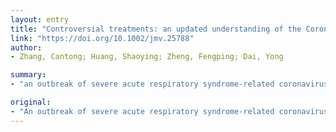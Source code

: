 ```yaml
---
layout: entry
title: "Controversial treatments: an updated understanding of the Coronavirus Disease 2019"
link: "https://doi.org/10.1002/jmv.25788"
author:
- Zhang, Cantong; Huang, Shaoying; Zheng, Fengping; Dai, Yong

summary:
- "an outbreak of severe acute respiratory syndrome-related coronavirus 2 (SARS-CoV-2) infection has posed significant threats to international health and the economy. To reduce the case-fatality rate among COVID-19 patients, there is an urgent need to learn from the experience and lessons in China. Antiviral therapy and organ function support are vital to reduce mortality for mild patients and critical patients, respectively. The article is protected by copyright. All rights reserved."

original:
- "An outbreak of severe acute respiratory syndrome-related coronavirus 2 (SARS-CoV-2) infection has posed significant threats to international health and the economy. In the absence of specific treatment for this virus, there is an urgent need to learn from the experience and lessons in China. To reduce the case-fatality rate among COVID-19 patients, we should not ignore the complications, such as RNAaemia, acute respiratory distress syndrome, and multiple organ dysfunction. To help understand the advantages and limitations of differential treatments, we provide a timely review and discuss the complications and corresponding major treatments, especially controversial ones such as antiviral therapy (remdesivir, ribavirin, chloroquine), glucocorticoid therapy, extracorporeal support including an artificial liver system (ALS) and extracorporeal membrane oxygenation (ECMO), based on available evidence. As a result, we suggest that antiviral therapy and organ function support are vital to reduce mortality for mild patients and critical patients, respectively. This article is protected by copyright. All rights reserved."
---
```


